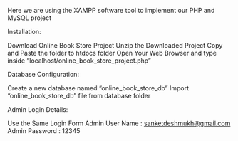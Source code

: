 Here we are using the XAMPP software tool to implement our PHP and MySQL project


Installation:

Download Online Book Store Project
Unzip the Downloaded Project
Copy and Paste the folder to htdocs folder
Open Your Web Browser and type inside “localhost/online_book_store_project.php”

Database Configuration:

Create a new database named “online_book_store_db”
Import “online_book_store_db” file from database folder

Admin Login Details:

Use the Same Login Form
Admin User Name : sanketdeshmukh@gmail.com
Admin Password : 12345
